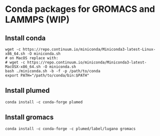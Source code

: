 # Conda packages for GROMACS and LAMMPS (WIP)

## Install conda


````
wget -c https://repo.continuum.io/miniconda/Miniconda3-latest-Linux-x86_64.sh -O miniconda.sh
# on MacOS replace with:
# wget -c https://repo.continuum.io/miniconda/Miniconda3-latest-MacOSX-x86_64.sh -O miniconda.sh
bash ./miniconda.sh -b -f -p /path/to/conda
export PATH="/path/to/conda/bin:$PATH"
````

## Install plumed
````
conda install -c conda-forge plumed
````

## Install gromacs
````
conda install -c conda-forge -c plumed/label/lugano gromacs
````



